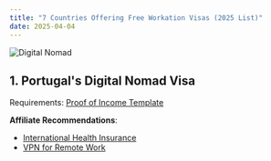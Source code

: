 ```yaml
---
title: "7 Countries Offering Free Workation Visas (2025 List)"
date: 2025-04-04
---
```


![Digital Nomad](https://images.unsplash.com/photo-1604998103924-89e492e6e7f5?auto=format&fit=crop&w=1200&h=630)

## 1. Portugal's Digital Nomad Visa  
Requirements: [Proof of Income Template](https://amzn.to/3YdZ1jV)  

**Affiliate Recommendations**:  
- [International Health Insurance](https://www.visitorcoverage.com/ref/YOUR_ID)  
- [VPN for Remote Work](https://nordvpn.com/YOUR_ID)  

<!-- Adsterra Ad -->  
<div id="adsterra-728x90"></div>  

